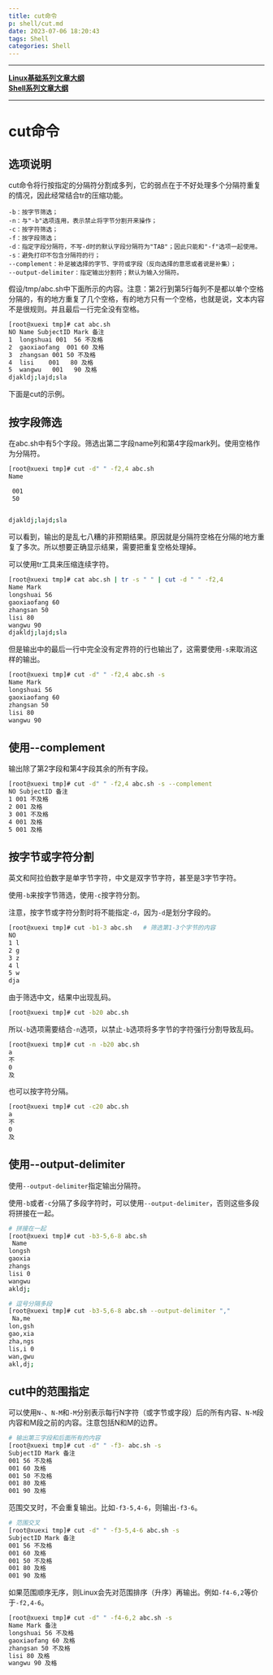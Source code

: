 ```yaml
---
title: cut命令
p: shell/cut.md
date: 2023-07-06 18:20:43
tags: Shell
categories: Shell
---
```


--------

**[Linux基础系列文章大纲](/linux/index)**  
**[Shell系列文章大纲](/shell/index)**

--------

# cut命令

<a name="blog1.1"></a>

## 选项说明

cut命令将行按指定的分隔符分割成多列，它的弱点在于不好处理多个分隔符重复的情况，因此经常结合tr的压缩功能。

```
-b：按字节筛选；  
-n：与"-b"选项连用，表示禁止将字节分割开来操作；  
-c：按字符筛选；  
-f：按字段筛选；  
-d：指定字段分隔符，不写-d时的默认字段分隔符为"TAB"；因此只能和"-f"选项一起使用。  
-s：避免打印不包含分隔符的行；  
--complement：补足被选择的字节、字符或字段（反向选择的意思或者说是补集）；   
--output-delimiter：指定输出分割符；默认为输入分隔符。  
```

假设/tmp/abc.sh中下面所示的内容。注意：第2行到第5行每列不是都以单个空格分隔的，有的地方重复了几个空格，有的地方只有一个空格，也就是说，文本内容不是很规则。并且最后一行完全没有空格。

```bash
[root@xuexi tmp]# cat abc.sh 
NO Name SubjectID Mark 备注
1  longshuai 001  56 不及格
2  gaoxiaofang  001 60 及格
3  zhangsan 001 50 不及格
4  lisi    001   80 及格
5  wangwu   001   90 及格
djakldj;lajd;sla
```

下面是cut的示例。

<a name="blog1.2"></a>

## 按字段筛选

在abc.sh中有5个字段。筛选出第二字段name列和第4字段mark列。使用空格作为分隔符。

```bash
[root@xuexi tmp]# cut -d" " -f2,4 abc.sh
Name

 001
 50


djakldj;lajd;sla
```

可以看到，输出的是乱七八糟的非预期结果。原因就是分隔符空格在分隔的地方重复了多次。所以想要正确显示结果，需要把重复空格处理掉。

可以使用tr工具来压缩连续字符。
```bash
[root@xuexi tmp]# cat abc.sh | tr -s " " | cut -d " " -f2,4
Name Mark
longshuai 56
gaoxiaofang 60
zhangsan 50
lisi 80
wangwu 90
djakldj;lajd;sla
```
但是输出中的最后一行中完全没有定界符的行也输出了，这需要使用`-s`来取消这样的输出。
```bash
[root@xuexi tmp]# cut -d" " -f2,4 abc.sh -s
Name Mark
longshuai 56
gaoxiaofang 60
zhangsan 50
lisi 80
wangwu 90
```

<a name="blog1.3"></a>
## 使用--complement

输出除了第2字段和第4字段其余的所有字段。
```bash
[root@xuexi tmp]# cut -d" " -f2,4 abc.sh -s --complement
NO SubjectID 备注
1 001 不及格
2 001 及格
3 001 不及格
4 001 及格
5 001 及格
```

<a name="blog1.4"></a>
## 按字节或字符分割

英文和阿拉伯数字是单字节字符，中文是双字节字符，甚至是3字节字符。

使用`-b`来按字节筛选，使用`-c`按字符分割。

注意，按字节或字符分割时将不能指定`-d`，因为`-d`是划分字段的。
```bash
[root@xuexi tmp]# cut -b1-3 abc.sh   # 筛选第1-3个字节的内容
NO 
1 l
2 g
3 z
4 l
5 w
dja
```
由于筛选中文，结果中出现乱码。
```bash
[root@xuexi tmp]# cut -b20 abc.sh  
```
所以`-b`选项需要结合`-n`选项，以禁止`-b`选项将多字节的字符强行分割导致乱码。
```bash
[root@xuexi tmp]# cut -n -b20 abc.sh
a
不
0
及
```
也可以按字符分隔。
```bash
[root@xuexi tmp]# cut -c20 abc.sh    
a
不
0
及
```
<a name="blog1.5"></a>

## 使用--output-delimiter

使用`--output-delimiter`指定输出分隔符。

使用`-b`或者`-c`分隔了多段字符时，可以使用`--output-delimiter`，否则这些多段将拼接在一起。
```bash
# 拼接在一起
[root@xuexi tmp]# cut -b3-5,6-8 abc.sh  
 Name 
longsh
gaoxia
zhangs
lisi 0
wangwu
akldj;

# 逗号分隔多段
[root@xuexi tmp]# cut -b3-5,6-8 abc.sh --output-delimiter ","  
 Na,me 
lon,gsh
gao,xia
zha,ngs
lis,i 0
wan,gwu
akl,dj;
```

<a name="blog1.6"></a>
## cut中的范围指定

可以使用`N-`、`N-M`和`-M`分别表示每行N字符（或字节或字段）后的所有内容、`N-M`段内容和M段之前的内容。注意包括N和M的边界。
```bash
# 输出第三字段和后面所有的内容
[root@xuexi tmp]# cut -d" " -f3- abc.sh -s
SubjectID Mark 备注
001 56 不及格
001 60 及格
001 50 不及格
001 80 及格
001 90 及格
```
范围交叉时，不会重复输出。比如`-f3-5,4-6`，则输出`-f3-6`。
```bash
# 范围交叉
[root@xuexi tmp]# cut -d" " -f3-5,4-6 abc.sh -s
SubjectID Mark 备注
001 56 不及格
001 60 及格
001 50 不及格
001 80 及格
001 90 及格
```
如果范围顺序无序，则Linux会先对范围排序（升序）再输出。例如`-f4-6,2`等价于`-f2,4-6`。
```bash
[root@xuexi tmp]# cut -d" " -f4-6,2 abc.sh -s           
Name Mark 备注
longshuai 56 不及格
gaoxiaofang 60 及格
zhangsan 50 不及格
lisi 80 及格
wangwu 90 及格
```